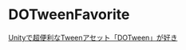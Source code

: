 # DOTweenFavorite
[Unityで超便利なTweenアセット「DOTween」が好き](https://okamura0510.hatenablog.jp/entry/2019/03/02/233523)
